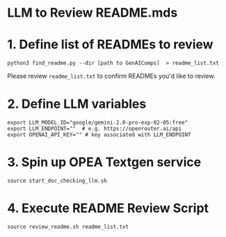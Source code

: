# LLM to Review README.mds


# 1. Define list of READMEs to review

```
python3 find_readme.py --dir [path to GenAIComps]  > readme_list.txt
```

Please review `readme_list.txt` to confirm READMEs you'd like to review.

# 2. Define LLM variables

```
export LLM_MODEL_ID="google/gemini-2.0-pro-exp-02-05:free"
export LLM_ENDPOINT=""  # e.g. https://openrouter.ai/api 
export OPENAI_API_KEY="" # key associated with LLM_ENDPOINT
```

# 3. Spin up OPEA Textgen service

```
source start_doc_checking_llm.sh
```

# 4. Execute README Review Script

```
source review_readme.sh readme_list.txt
```